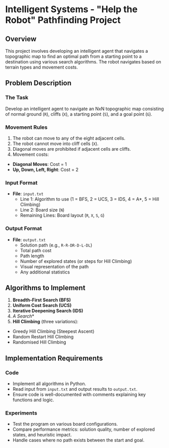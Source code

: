 # Intelligent Systems - "Help the Robot" Pathfinding Project

## Overview

This project involves developing an intelligent agent that navigates a topographic map to find an optimal path from a starting point to a destination using various search algorithms. The robot navigates based on terrain types and movement costs.

## Problem Description

### The Task
Develop an intelligent agent to navigate an NxN topographic map consisting of normal ground (`R`), cliffs (`X`), a starting point (`S`), and a goal point (`G`).

### Movement Rules
1. The robot can move to any of the eight adjacent cells.
2. The robot cannot move into cliff cells (`X`).
3. Diagonal moves are prohibited if adjacent cells are cliffs.
4. Movement costs:
  - **Diagonal Moves**: Cost = 1
  - **Up, Down, Left, Right**: Cost = 2

### Input Format
- **File**: `input.txt`
  - Line 1: Algorithm to use (1 = BFS, 2 = UCS, 3 = IDS, 4 = A*, 5 = Hill Climbing)
  - Line 2: Board size (`N`)
  - Remaining Lines: Board layout (`R`, `X`, `S`, `G`)

### Output Format
- **File**: `output.txt`
  - Solution path (e.g., `R-R-DR-D-L-DL`)
  - Total path cost
  - Path length
  - Number of explored states (or steps for Hill Climbing)
  - Visual representation of the path
  - Any additional statistics

## Algorithms to Implement

1. **Breadth-First Search (BFS)**
2. **Uniform Cost Search (UCS)**
3. **Iterative Deepening Search (IDS)**
4. **A* Search**
5. **Hill Climbing** (three variations):
  - Greedy Hill Climbing (Steepest Ascent)
  - Random Restart Hill Climbing
  - Randomised Hill Climbing

## Implementation Requirements

### Code
- Implement all algorithms in Python.
- Read input from `input.txt` and output results to `output.txt`.
- Ensure code is well-documented with comments explaining key functions and logic.

### Experiments
- Test the program on various board configurations.
- Compare performance metrics: solution quality, number of explored states, and heuristic impact.
- Handle cases where no path exists between the start and goal.
